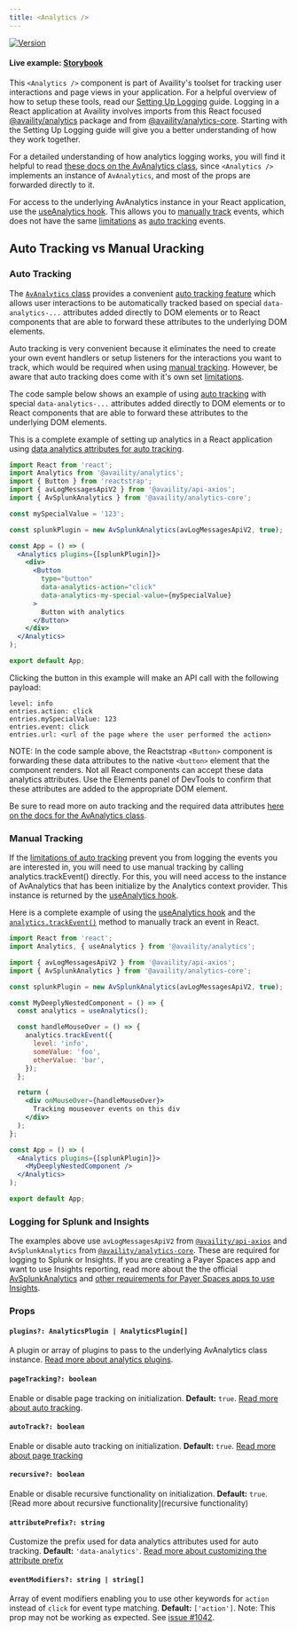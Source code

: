 ```yaml
---
title: <Analytics />
---
```


[![Version](https://img.shields.io/npm/v/@availity/analytics-core.svg?style=for-the-badge)](https://www.npmjs.com/package/@availity/analytics-core)

#### Live example: [Storybook](https://availity.github.io/availity-react/storybook/?path=/story/components-analytics--default)

This `<Analytics />` component is part of Availity's toolset for tracking user interactions and page views in your application. For a helpful overview of how to setup these tools, read our [Setting Up Logging](https://availity.github.io/availity-workflow/recipes/logging/) guide. Logging in a React application at Availity involves imports from this React focused [@availity/analytics](https://www.npmjs.com/package/@availity/analytics) package and from [@availity/analytics-core](https://www.npmjs.com/package/@availity/analytics-core). Starting with the Setting Up Logging guide will give you a better understanding of how they work together.

For a detailed understanding of how analytics logging works, you will find it helpful to read [these docs on the AvAnalytics class](https://availity.github.io/sdk-js/resources/analytics), since `<Analytics />` implements an instance of `AvAnalytics`, and most of the props are forwarded directly to it.

For access to the underlying AvAnalytics instance in your React application, use the [useAnalytics hook](/availity-react/components/analytics/hook). This allows you to [manually track](https://availity.github.io/sdk-js/resources/analytics/#trackeventproperties-object) events, which does not have the same [limitations](https://availity.github.io/sdk-js/resources/analytics/#limitations) as [auto tracking](https://availity.github.io/sdk-js/resources/analytics/#auto-tracking-with-data-analytics-attributes) events.

## Auto Tracking vs Manual Uracking

### Auto Tracking

The [`AvAnalytics` class](https://availity.github.io/sdk-js/resources/analytics/) provides a convenient [auto tracking feature](https://availity.github.io/sdk-js/resources/analytics/) which allows user interactions to be automatically tracked based on special `data-analytics-...` attributes added directly to DOM elements or to React components that are able to forward these attributes to the underlying DOM elements.

Auto tracking is very convenient because it eliminates the need to create your own event handlers or setup listeners for the interactions you want to track, which would be required when using [manual tracking](https://availity.github.io/sdk-js/resources/analytics/#trackeventproperties-object). However, be aware that auto tracking does come with it's own set [limitations](https://availity.github.io/sdk-js/resources/analytics/#limitations).

The code sample below shows an example of using [auto tracking](https://availity.github.io/sdk-js/resources/analytics/#auto-tracking-with-data-analytics-attributes) with special `data-analytics-...` attributes added directly to DOM elements or to React components that are able to forward these attributes to the underlying DOM elements.

This is a complete example of setting up analytics in a React application using [data analytics attributes for auto tracking](https://availity.github.io/sdk-js/resources/analytics/#auto-tracking-with-data-analytics-attributes).

```jsx
import React from 'react';
import Analytics from '@availity/analytics';
import { Button } from 'reactstrap';
import { avLogMessagesApiV2 } from '@availity/api-axios';
import { AvSplunkAnalytics } from '@availity/analytics-core';

const mySpecialValue = '123';

const splunkPlugin = new AvSplunkAnalytics(avLogMessagesApiV2, true);

const App = () => (
  <Analytics plugins={[splunkPlugin]}>
    <div>
      <Button
        type="button"
        data-analytics-action="click"
        data-analytics-my-special-value={mySpecialValue}
      >
        Button with analytics
      </Button>
    </div>
  </Analytics>
);

export default App;
```

Clicking the button in this example will make an API call with the following payload:

```
level: info
entries.action: click
entries.mySpecialValue: 123
entries.event: click
entries.url: <url of the page where the user performed the action>
```

NOTE: In the code sample above, the Reactstrap `<Button>` component is forwarding these data attributes to the native `<button>` element that the component renders. Not all React components can accept these data analytics attributes. Use the Elements panel of DevTools to confirm that these attributes are added to the appropriate DOM element.

Be sure to read more on auto tracking and the required data attributes [here on the docs for the AvAnalytics class](https://availity.github.io/sdk-js/resources/analytics/#auto-tracking-with-data-analytics-attributes).

### Manual Tracking

If the [limitations of auto tracking](https://availity.github.io/sdk-js/resources/analytics/#limitations) prevent you from logging the events you are interested in, you will need to use manual tracking by calling analytics.trackEvent() directly. For this, you will need access to the instance of AvAnalytics that has been initialize by the Analytics context provider. This instance is returned by the [useAnalytics hook](/availity-react/components/analytics/hook).

Here is a complete example of using the [useAnalytics hook](/availity-react/components/analytics/hook) and the [`analytics.trackEvent()`](https://availity.github.io/sdk-js/resources/analytics/#trackeventproperties-object) method to manually track an event in React.

```jsx
import React from 'react';
import Analytics, { useAnalytics } from '@availity/analytics';

import { avLogMessagesApiV2 } from '@availity/api-axios';
import { AvSplunkAnalytics } from '@availity/analytics-core';

const splunkPlugin = new AvSplunkAnalytics(avLogMessagesApiV2, true);

const MyDeeplyNestedComponent = () => {
  const analytics = useAnalytics();

  const handleMouseOver = () => {
    analytics.trackEvent({
      level: 'info',
      someValue: 'foo',
      otherValue: 'bar',
    });
  };

  return (
    <div onMouseOver={handleMouseOver}>
      Tracking mouseover events on this div
    </div>
  );
};

const App = () => (
  <Analytics plugins={[splunkPlugin]}>
    <MyDeeplyNestedComponent />
  </Analytics>
);

export default App;
```

<!--
### Required `data-analytics-...` attributes

Wrapping your app in the Analytics component without adding data attributes to DOM elements within your app will only allow you to track page load events. Tracking user interactions (i.e., 'click', 'focus' and 'blur' events) requires that you add the data attributes.

You can add many data attributes to a single element, including custom values, but the `data-analytics-action` with a value of 'click', 'focus' or 'blur' **_is required_**. Without it, no events will be tracked for that element. The 'focus' or 'blur' events can be tracked on `select`, `textarea` and `input` elements. You cannot track 'click' events on these elements and you cannot track 'focus' and 'blur' events for the same element at the same time. For all other DOM elements, only 'click' can be tracked.

For more details on these special attributes, see the documenation on the AvAnalytics class [regarding these special data attributes](https://availity.github.io/sdk-js/resources/analytics#special-attributes). -->

### Logging for Splunk and Insights

The examples above use `avLogMessagesApiV2` from [`@availity/api-axios`](https://www.npmjs.com/package/@availity/api-axios) and `AvSplunkAnalytics` from [`@availity/analytics-core`](https://www.npmjs.com/package/@availity/analytics-core). These are required for logging to Splunk or Insights. If you are creating a Payer Spaces app and want to use Insights reporting, read more about the the official [AvSplunkAnalytics](https://availity.github.io/sdk-js/resources/analytics/#official-avsplunkanalytics-plugin) and [other requirements for Payer Spaces apps to use Insights](https://availity.github.io/sdk-js/resources/analytics/#note-about-insights).

### Props

#### `plugins?: AnalyticsPlugin | AnalyticsPlugin[]`

A plugin or array of plugins to pass to the underlying AvAnalytics class instance. [Read more about analytics plugins](https://availity.github.io/sdk-js/resources/analytics/#plugins).

#### `pageTracking?: boolean`

Enable or disable page tracking on initialization. **Default:** `true`. [Read more about auto tracking](https://availity.github.io/sdk-js/resources/analytics/#pagetracking-boolean).

#### `autoTrack?: boolean`

Enable or disable auto tracking on initialization. **Default:** `true`. [Read more about page tracking](https://availity.github.io/sdk-js/resources/analytics/#autotrack-boolean)

#### `recursive?: boolean`

Enable or disable recursive functionality on initialization. **Default:** `true`. [Read more about recursive functionality](recursive functionality)

#### `attributePrefix?: string`

Customize the prefix used for data analytics attributes used for auto tracking. **Default:** `'data-analytics'`. [Read more about customizing the attribute prefix](https://availity.github.io/sdk-js/resources/analytics/#optionsattributeprefix-string)

#### `eventModifiers?: string | string[]`

Array of event modifiers enabling you to use other keywords for `action` instead of `click` for event type matching. **Default:** `['action']`. Note: This prop may not be working as expected. See [issue #1042](https://github.com/Availity/availity-react/issues/1042).
